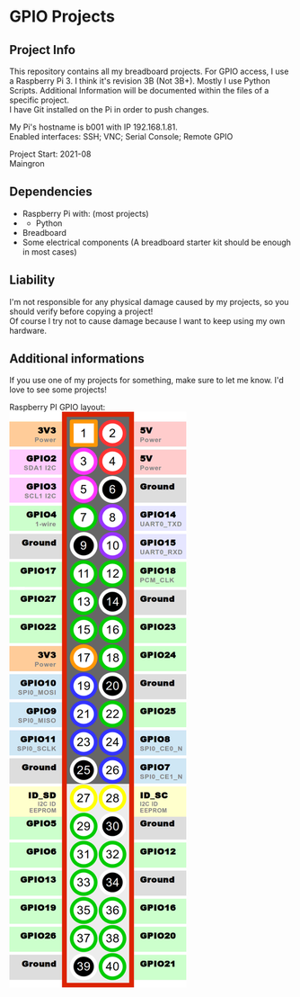 # GPIO Projects

## Project Info

This repository contains all my breadboard projects. For GPIO access, I use a Raspberry Pi 3. I think it's revision 3B (Not 3B+). Mostly I use Python Scripts. Additional Information will be documented within the files of a specific project.  
I have Git installed on the Pi in order to push changes.  

My Pi's hostname is b001 with IP 192.168.1.81.  
Enabled interfaces: SSH; VNC; Serial Console; Remote GPIO

Project Start: 2021-08  
Maingron

## Dependencies
- Raspberry Pi with: (most projects)
- - Python
- Breadboard
- Some electrical components (A breadboard starter kit should be enough in most cases)

## Liability
I'm not responsible for any physical damage caused by my projects, so you should verify before copying a project!  
Of course I try not to cause damage because I want to keep using my own hardware.

## Additional informations
If you use one of my projects for something, make sure to let me know. I'd love to see some projects!

Raspberry PI GPIO layout:  
![](img/RaspberryPI_GPIO.png)
